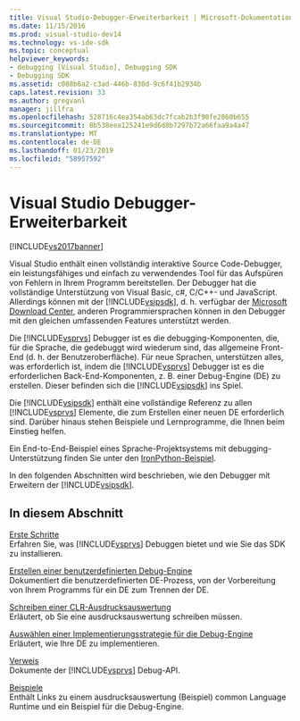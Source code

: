 ```yaml
---
title: Visual Studio-Debugger-Erweiterbarkeit | Microsoft-Dokumentation
ms.date: 11/15/2016
ms.prod: visual-studio-dev14
ms.technology: vs-ide-sdk
ms.topic: conceptual
helpviewer_keywords:
- debugging [Visual Studio], Debugging SDK
- Debugging SDK
ms.assetid: c088b6a2-c3ad-446b-830d-9c6f41b2934b
caps.latest.revision: 33
ms.author: gregvanl
manager: jillfra
ms.openlocfilehash: 528716c4ea354ab63dc7fcab2b3f90fe2860b655
ms.sourcegitcommit: 8b538eea125241e9d6d8b7297b72a66faa9a4a47
ms.translationtype: MT
ms.contentlocale: de-DE
ms.lasthandoff: 01/23/2019
ms.locfileid: "58957592"
---
```

# <a name="visual-studio-debugger-extensibility"></a>Visual Studio Debugger-Erweiterbarkeit
[!INCLUDE[vs2017banner](../../includes/vs2017banner.md)]

Visual Studio enthält einen vollständig interaktive Source Code-Debugger, ein leistungsfähiges und einfach zu verwendendes Tool für das Aufspüren von Fehlern in Ihrem Programm bereitstellen. Der Debugger hat die vollständige Unterstützung von Visual Basic, c#, C/C++- und JavaScript. Allerdings können mit der [!INCLUDE[vsipsdk](../../includes/vsipsdk-md.md)], d. h. verfügbar der [Microsoft Download Center](http://go.microsoft.com/fwlink/?LinkId=214453), anderen Programmiersprachen können in den Debugger mit den gleichen umfassenden Features unterstützt werden.  
  
 Die [!INCLUDE[vsprvs](../../includes/vsprvs-md.md)] Debugger ist es die debugging-Komponenten, die, für die Sprache, die gedebuggt wird wiederum sind, das allgemeine Front-End (d. h. der Benutzeroberfläche). Für neue Sprachen, unterstützen alles, was erforderlich ist, indem die [!INCLUDE[vsprvs](../../includes/vsprvs-md.md)] Debugger ist es die erforderlichen Back-End-Komponenten, z. B. einer Debug-Engine (DE) zu erstellen. Dieser befinden sich die [!INCLUDE[vsipsdk](../../includes/vsipsdk-md.md)] ins Spiel.  
  
 Die [!INCLUDE[vsipsdk](../../includes/vsipsdk-md.md)] enthält eine vollständige Referenz zu allen [!INCLUDE[vsprvs](../../includes/vsprvs-md.md)] Elemente, die zum Erstellen einer neuen DE erforderlich sind. Darüber hinaus stehen Beispiele und Lernprogramme, die Ihnen beim Einstieg helfen.  
  
 Ein End-to-End-Beispiel eines Sprache-Projektsystems mit debugging-Unterstützung finden Sie unter den [IronPython-Beispiel](http://msdn.microsoft.com/4c41695c-12c1-4670-b43b-d8d84c9e4089).  
  
 In den folgenden Abschnitten wird beschrieben, wie den Debugger mit Erweitern der [!INCLUDE[vsipsdk](../../includes/vsipsdk-md.md)].  
  
## <a name="in-this-section"></a>In diesem Abschnitt  
 [Erste Schritte](../../extensibility/debugger/getting-started-with-debugger-extensibility.md)  
 Erfahren Sie, was [!INCLUDE[vsprvs](../../includes/vsprvs-md.md)] Debuggen bietet und wie Sie das SDK zu installieren.  
  
 [Erstellen einer benutzerdefinierten Debug-Engine](../../extensibility/debugger/creating-a-custom-debug-engine.md)  
 Dokumentiert die benutzerdefinierten DE-Prozess, von der Vorbereitung von Ihrem Programms für ein DE zum Trennen der DE.  
  
 [Schreiben einer CLR-Ausdrucksauswertung](../../extensibility/debugger/writing-a-common-language-runtime-expression-evaluator.md)  
 Erläutert, ob Sie eine ausdrucksauswertung schreiben müssen.  
  
 [Auswählen einer Implementierungsstrategie für die Debug-Engine](../../extensibility/debugger/choosing-a-debug-engine-implementation-strategy.md)  
 Erläutert, wie Ihre DE zu implementieren.  
  
 [Verweis](../../extensibility/debugger/reference/reference-visual-studio-debugging-apis.md)  
 Dokumente der [!INCLUDE[vsprvs](../../includes/vsprvs-md.md)] Debug-API.  
  
 [Beispiele](../../extensibility/debugger/visual-studio-debugging-samples.md)  
 Enthält Links zu einem ausdrucksauswertung (Beispiel) common Language Runtime und ein Beispiel für die Debug-Engine.
